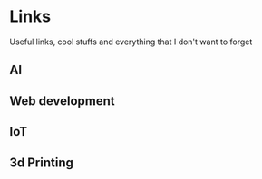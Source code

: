 # Links
Useful links, cool stuffs and everything that I don't want to forget

## AI
## Web development
## IoT
## 3d Printing
